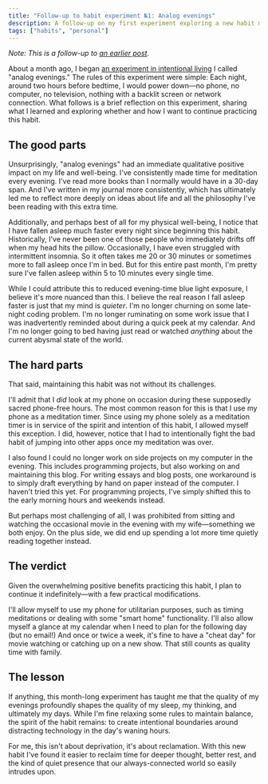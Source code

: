 ```yaml
---
title: "Follow-up to habit experiment №1: Analog evenings"
description: A follow-up on my first experiment exploring a new habit maintaining electronics-free evenings.
tags: ["habits", "personal"]
---
```


_Note: This is a follow-up to [an earlier post](/blog/habit-experiment-1-analog-evenings/)._

About a month ago, I began [an experiment in intentional living](/blog/habit-experiment-1-analog-evenings/) I called "analog evenings." The rules of this experiment were simple: Each night, around two hours before bedtime, I would power down—no phone, no computer, no television, nothing with a backlit screen or network connection. What follows is a brief reflection on this experiment, sharing what I learned and exploring whether and how I want to continue practicing this habit.

## The good parts

Unsurprisingly, "analog evenings" had an immediate qualitative positive impact on my life and well-being. I've consistently made time for meditation every evening. I've read more books than I normally would have in a 30-day span. And I've written in my journal more consistently, which has ultimately led me to reflect more deeply on ideas about life and all the philosophy I've been reading with this extra time.

Additionally, and perhaps best of all for my physical well-being, I notice that I have fallen asleep much faster every night since beginning this habit. Historically, I've never been one of those people who immediately drifts off when my head hits the pillow. Occasionally, I have even struggled with intermittent insomnia. So it often takes me 20 or 30 minutes or sometimes more to fall asleep once I'm in bed. But for this entire past month, I'm pretty sure I've fallen asleep within 5 to 10 minutes every single time.

While I could attribute this to reduced evening-time blue light exposure, I believe it's more nuanced than this. I believe the real reason I fall asleep faster is just that my mind is *quieter*. I'm no longer churning on some late-night coding problem. I'm no longer ruminating on some work issue that I was inadvertently reminded about during a quick peek at my calendar. And I'm no longer going to bed having just read or watched *anything* about the current abysmal state of the world.

## The hard parts

That said, maintaining this habit was not without its challenges. 

I'll admit that I *did* look at my phone on occasion during these supposedly sacred phone-free hours. The most common reason for this is that I use my phone as a meditation timer. Since using my phone solely as a meditation timer is in service of the spirit and intention of this habit, I allowed myself this exception. I did, however, notice that I had to intentionally fight the bad habit of jumping into other apps once my meditation was over.

I also found I could no longer work on side projects on my computer in the evening. This includes programming projects, but also working on and maintaining this blog. For writing essays and blog posts, one workaround is to simply draft everything by hand on paper instead of the computer. I haven't tried this yet. For programming projects, I've simply shifted this to the early morning hours and weekends instead.

But perhaps most challenging of all, I was prohibited from sitting and watching the occasional movie in the evening with my wife—something we both enjoy. On the plus side, we did end up spending a lot more time quietly reading together instead.

## The verdict

Given the overwhelming positive benefits practicing this habit, I plan to continue it indefinitely—with a few practical modifications.

I'll allow myself to use my phone for utilitarian purposes, such as timing meditations or dealing with some "smart home" functionality. I'll also allow myself a glance at my calendar when I need to plan for the following day (but no email!) And once or twice a week, it's fine to have a "cheat day" for movie watching or catching up on a new show. That still counts as quality time with family.

## The lesson

If anything, this month-long experiment has taught me that the quality of my evenings profoundly shapes the quality of my sleep, my thinking, and ultimately my days. While I'm fine relaxing some rules to maintain balance, the spirit of the habit remains: to create intentional boundaries around distracting technology in the day's waning hours. 

For me, this isn't about deprivation, it's about reclamation. With this new habit I've found it easier to reclaim time for deeper thought, better rest, and the kind of quiet presence that our always-connected world so easily intrudes upon.